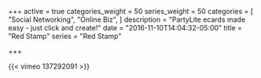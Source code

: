 +++
active = true
categories_weight = 50
series_weight = 50
categories = [
  "Social Networking",
  "Online Biz",
]
description = "PartyLite ecards made easy - just click and create!"
date = "2016-11-10T14:04:32-05:00"
title = "Red Stamp"
series = "Red Stamp"

+++

{{< vimeo 137292091 >}}

